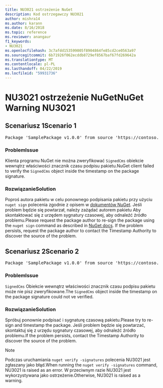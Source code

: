 ```yaml
---
title: NU3021 ostrzeżenie NuGet
description: Kod ostrzegawczy NU3021
author: mishra14
ms.author: karann
ms.date: 8/16/2018
ms.topic: reference
ms.reviewer: anangaur
f1_keywords:
- NU3021
ms.openlocfilehash: 3c7afdd153599005f8904864fe85cd2ce0563a97
ms.sourcegitcommit: 6b71926f062ecddb8729ef8567baf67fd269642a
ms.translationtype: MT
ms.contentlocale: pl-PL
ms.lasthandoff: 04/22/2019
ms.locfileid: "59931736"
---
```

# <a name="nuget-warning-nu3021"></a><span data-ttu-id="6ed3e-103">NU3021 ostrzeżenie NuGet</span><span class="sxs-lookup"><span data-stu-id="6ed3e-103">NuGet Warning NU3021</span></span>

## <a name="scenario-1"></a><span data-ttu-id="6ed3e-104">Scenariusz 1</span><span class="sxs-lookup"><span data-stu-id="6ed3e-104">Scenario 1</span></span>

<pre>Package 'SamplePackage v1.0.0' from source 'https://contoso.com/index.json': The primary signature's timestamp signature validation failed.</pre>

### <a name="issue"></a><span data-ttu-id="6ed3e-105">Problem</span><span class="sxs-lookup"><span data-stu-id="6ed3e-105">Issue</span></span>

<span data-ttu-id="6ed3e-106">Klienta programu NuGet nie można zweryfikować `SignedCms` obiekcie wewnątrz właściwości znacznik czasu podpisu pakietu.</span><span class="sxs-lookup"><span data-stu-id="6ed3e-106">NuGet client failed to verify the `SignedCms` object inside the timestamp on the package signature.</span></span>


### <a name="solution"></a><span data-ttu-id="6ed3e-107">Rozwiązanie</span><span class="sxs-lookup"><span data-stu-id="6ed3e-107">Solution</span></span>

<span data-ttu-id="6ed3e-108">Poproś autora pakietu w celu ponownego podpisania pakietu przy użyciu `nuget sign` polecenia zgodnie z opisem w [dokumentów NuGet](https://docs.microsoft.com/en-us/nuget/create-packages/sign-a-package). Jeśli problem będzie się powtarzał, należy zażądać autorem pakietu Aby skontaktować się z urzędem sygnatury czasowej, aby odnaleźć źródło problemu.</span><span class="sxs-lookup"><span data-stu-id="6ed3e-108">Please request the package author to re-sign the package using the `nuget sign` command as described in [NuGet docs](https://docs.microsoft.com/en-us/nuget/create-packages/sign-a-package). If the problem persists, request the package author to contact the Timestamp Authority to discover the source of the problem.</span></span>



## <a name="scenario-2"></a><span data-ttu-id="6ed3e-109">Scenariusz 2</span><span class="sxs-lookup"><span data-stu-id="6ed3e-109">Scenario 2</span></span>

<pre>Package 'SamplePackage v1.0.0' from source 'https://contoso.com/index.json': The timestamp signature validation failed.</pre>

### <a name="issue"></a><span data-ttu-id="6ed3e-110">Problem</span><span class="sxs-lookup"><span data-stu-id="6ed3e-110">Issue</span></span>

<span data-ttu-id="6ed3e-111">`SignedCms` Obiekcie wewnątrz właściwości znacznik czasu podpisu pakietu może nie pisz zweryfikowane.</span><span class="sxs-lookup"><span data-stu-id="6ed3e-111">The `SignedCms` object inside the timestamp on the package signature could not ve verified.</span></span>


### <a name="solution"></a><span data-ttu-id="6ed3e-112">Rozwiązanie</span><span class="sxs-lookup"><span data-stu-id="6ed3e-112">Solution</span></span>

<span data-ttu-id="6ed3e-113">Spróbuj ponownie podpisać i sygnaturę czasową pakietu.</span><span class="sxs-lookup"><span data-stu-id="6ed3e-113">Please try to re-sign and timestamp the package.</span></span> <span data-ttu-id="6ed3e-114">Jeśli problem będzie się powtarzać, skontaktuj się z urzędu sygnatury czasowej, aby odnaleźć źródło problemu.</span><span class="sxs-lookup"><span data-stu-id="6ed3e-114">If the problem persists, contact the Timestamp Authority to discover the source of the problem.</span></span>


> [!Note]
> <span data-ttu-id="6ed3e-115">Podczas uruchamiania `nuget verify -signatures` polecenia NU3021 jest zgłaszany jako błąd.</span><span class="sxs-lookup"><span data-stu-id="6ed3e-115">When running the `nuget verify -signatures` command, NU3021 is raised as an error.</span></span> <span data-ttu-id="6ed3e-116">W przeciwnym razie NU3021 jest wykorzystywana jako ostrzeżenie.</span><span class="sxs-lookup"><span data-stu-id="6ed3e-116">Otherwise, NU3021 is raised as a warning.</span></span>